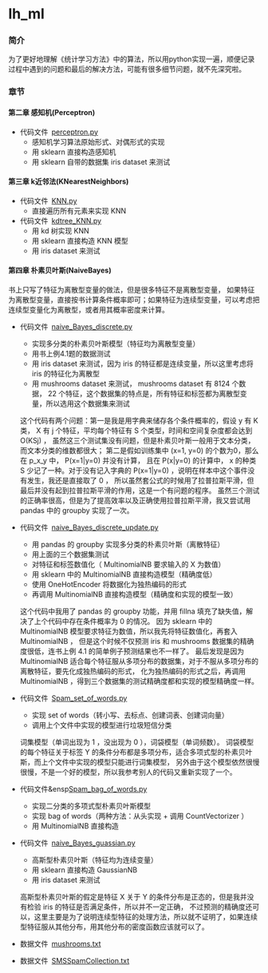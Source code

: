 # lh_ml

### 简介
为了更好地理解《统计学习方法》中的算法，所以用python实现一遍，顺便记录过程中遇到的问题和最后的解决方法，可能有很多细节问题，就不先深究啦。

### 章节
#### 第二章 感知机(Perceptron)
+ 代码文件&ensp;[perceptron.py](https://github.com/ttt256/lh_ml/blob/master/Perceptron/perceptron.py)
	+ 感知机学习算法原始形式、对偶形式的实现
	+ 用 sklearn 直接构造感知机
	+ 用 sklearn 自带的数据集 iris dataset 来测试

#### 第三章 k近邻法(KNearestNeighbors)
+ 代码文件&ensp;[KNN.py](https://github.com/ttt256/lh_ml/blob/master/KNearestNeighbors/KNN.py)
	+ 直接遍历所有元素来实现 KNN
+ 代码文件&ensp;[kdtree_KNN.py](https://github.com/ttt256/lh_ml/blob/master/KNearestNeighbors/kdtree_KNN.py)
	+ 用 kd 树实现 KNN 
	+ 用 sklearn 直接构造 KNN 模型
	+ 用 iris dataset 来测试

#### 第四章 朴素贝叶斯(NaiveBayes)
书上只写了特征为离散型变量的做法，但是很多特征不是离散型变量，
如果特征为离散型变量，直接按书计算条件概率即可；如果特征为连续型变量，可以考虑把连续型变量化为离散型，或者用其概率密度来计算。
+ 代码文件&ensp;[naive_Bayes_discrete.py](https://github.com/ttt256/lh_ml/blob/master/NaiveBayes/naive_Bayes_discrete.py)
	+ 实现多分类的朴素贝叶斯模型（特征均为离散型变量）
	+ 用书上例4.1题的数据测试
	+ 用 iris dataset 来测试，因为 iris 的特征都是连续变量，所以这里考虑将 iris 的特征化为离散型
	+ 用 mushrooms dataset 来测试， mushrooms dataset 有 8124 个数据， 22 个特征，这个数据集的特点是，所有特征和标签都为离散型变量，所以选用这个数据集来测试

	这个代码有两个问题：第一是我是用字典来储存各个条件概率的，假设 y 有 K 类， X 有 j 个特征，平均每个特征有 S 个类型，时间和空间复杂度都会达到 O(KSj) ，
	虽然这三个测试集没有问题，但是朴素贝叶斯一般用于文本分类，而文本分类的维数都很大；
	第二是假如训练集中 (x=1, y=0) 的个数为0，那么在 p_x_y 中， P(x=1|y=0) 并没有计算，
	且在 P(x|y=0) 的计算中， x 的种类 S 少记了一种。对于没有记入字典的 P(x=1|y=0) ，说明在样本中这个事件没有发生，我还是直接取了 0 ，
	所以虽然套公式的时候用了拉普拉斯平滑，但最后并没有起到拉普拉斯平滑的作用，这是一个有问题的程序。
	虽然三个测试的正确率很高，但是为了提高效率以及正确使用拉普拉斯平滑，我又尝试用 pandas 中的 groupby 实现了一次。
	
+ 代码文件&ensp;[naive_Bayes_discrete_update.py](https://github.com/ttt256/lh_ml/blob/master/NaiveBayes/naive_Bayes_discrete_update.py)
	+ 用 pandas 的 groupby 实现多分类的朴素贝叶斯（离散特征）
	+ 用上面的三个数据集测试
	+ 对特征和标签数值化（ MultinomialNB 要求输入的 X 为数值）
	+ 用 sklearn 中的 MultinomialNB 直接构造模型（精确度低）
	+ 使用 OneHotEncoder 将数据化为独热编码的形式
	+ 再调用 MultinomialNB 直接构造模型（精确度和实现的模型一致）

	这个代码中我用了 pandas 的 groupby 功能，并用 fillna 填充了缺失值，解决了上个代码中存在条件概率为 0 的情况。
	因为 sklearn 中的 MultinomialNB 模型要求特征为数值，所以我先将特征数值化，再套入 MultinomialNB ，
	但是这个时候不仅预测 iris 和 mushrooms 数据集的精确度很低，连书上例 4.1 的简单例子预测结果也不一样了。
	最后发现是因为 MultinomialNB 适合每个特征服从多项分布的数据集，对于不服从多项分布的离散特征，要先化成独热编码的形式，
	化为独热编码的形式之后，再调用 MultinomialNB ，得到三个数据集的测试精确度都和实现的模型精确度一样。
+ 代码文件&ensp;[Spam_set_of_words.py](https://github.com/ttt256/lh_ml/blob/master/NaiveBayes/Spam_set_of_words.py)
	+ 实现 set of words（转小写、去标点、创建词表、创建词向量）
	+ 调用上个文件中实现的模型进行垃圾短信分类
	
	词集模型（单词出现为 1 ，没出现为 0 ），词袋模型（单词频数）。
	词袋模型的每个特征关于标签 Y 的条件分布都是多项分布，适合多项式型的朴素贝叶斯，而上个文件中实现的模型只能进行词集模型，
	另外由于这个模型依然很慢很慢，不是一个好的模型，所以我参考别人的代码又重新实现了一个。
+ 代码文件&ensp[Spam_bag_of_words.py](https://github.com/ttt256/lh_ml/blob/master/NaiveBayes/Spam_bag_of_words.py)
	+ 实现二分类的多项式型朴素贝叶斯模型
	+ 实现 bag of words（两种方法：从头实现 + 调用 CountVectorizer ）
	+ 用 MultinomialNB 直接构造
+ 代码文件&ensp;[naive_Bayes_guassian.py](https://github.com/ttt256/lh_ml/blob/master/NaiveBayes/naive_Bayes_guassian.py)
	+ 高斯型朴素贝叶斯（特征均为连续变量）
	+ 用 sklearn 直接构造 GaussianNB
	+ 用 iris dataset 来测试

	高斯型朴素贝叶斯的假定是特征 X 关于 Y 的条件分布是正态的，但是我并没有检验 iris 的特征是否满足条件，所以并不一定正确，
	不过预测的精确度还可以，这里主要是为了说明连续型特征的处理方法，所以就不证明了，如果连续型特征服从其他分布，用其他分布的密度函数应该就可以了。
+ 数据文件&ensp;[mushrooms.txt](https://github.com/ttt256/lh_ml/blob/master/NaiveBayes/mushrooms.txt)
+ 数据文件&ensp;[SMSSpamCollection.txt](https://github.com/ttt256/lh_ml/blob/master/NaiveBayes/SMSSpamCollection.txt)
